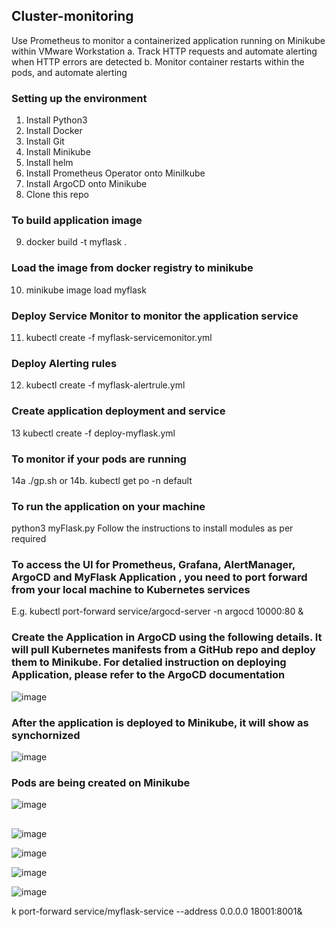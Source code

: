 ## Cluster-monitoring
Use Prometheus to monitor a containerized application running on Minikube within VMware Workstation
  a. Track HTTP requests and automate alerting when HTTP errors are detected
  b. Monitor container restarts within the pods, and automate alerting
  
### Setting up the environment
1. Install Python3
2. Install Docker
3. Install Git
4. Install Minikube
5. Install helm
6. Install Prometheus Operator onto Minilkube
7. Install ArgoCD onto Minikube
8. Clone this repo 

### To build application image 
9. docker build -t myflask .

### Load the image from docker registry to minikube
10. minikube image load myflask 

### Deploy Service Monitor to monitor the application service
11. kubectl create -f myflask-servicemonitor.yml 

### Deploy Alerting rules
12. kubectl create -f myflask-alertrule.yml

### Create application deployment and service
13 kubectl create -f deploy-myflask.yml

### To monitor if your pods are running
14a ./gp.sh
or
14b. kubectl get po -n default


### To run the application on your machine
 python3 myFlask.py
Follow the instructions to install modules as per required


### To access the UI for Prometheus, Grafana, AlertManager, ArgoCD and MyFlask Application , you need to port forward from your local machine to Kubernetes services
E.g. kubectl port-forward service/argocd-server -n argocd  10000:80 & 



### Create the Application in ArgoCD using the following details. It will pull Kubernetes manifests from a GitHub repo and deploy them to Minikube. For detalied instruction on deploying Application, please refer to the ArgoCD documentation

![image](https://github.com/user-attachments/assets/1bed5ad9-437c-4b3d-b48e-6a9f0003318b)


### After the application is deployed to Minikube, it will show as synchornized

![image](https://github.com/user-attachments/assets/10a4774f-fe42-4aef-916f-45e07b839572)

### Pods are being created on Minikube

![image](https://github.com/user-attachments/assets/a6a3fe00-b868-4ac1-81f9-3dfb158355e9)

## 

![image](https://github.com/user-attachments/assets/9041f5bc-bd9b-4c26-8128-92e68164859d)



![image](https://github.com/user-attachments/assets/8f8e1e51-0fb2-4fd5-a4e1-32aaf207c352)


![image](https://github.com/user-attachments/assets/0734e49f-93e4-45cb-8c6d-05c1711d4fc7)


![image](https://github.com/user-attachments/assets/28984e54-d240-4fb5-a68f-148c6b7cc345)




k port-forward service/myflask-service --address 0.0.0.0 18001:8001&



